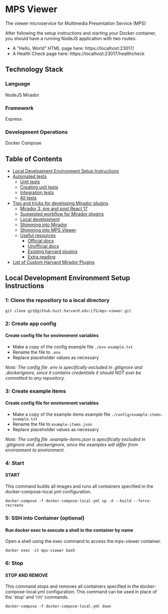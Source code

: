 # MPS Viewer
The viewer microservice for Multimedia Presentation Service (MPS)

After following the setup instructions and starting your Docker container, you should have a running NodeJS application with two routes:

* A "Hello, World" HTML page here: https://localhost:23017/
* A Health Check page here: https://localhost:23017/healthcheck

## Technology Stack
### Language
NodeJS
Mirador

### Framework
Express

### Development Operations
Docker Compose

## Table of Contents
* [Local Development Environment Setup Instructions](#local-development-environment-setup-instructions)
* [Automated tests](docs/automated-tests.md)
    * [Unit tests](docs/automated-tests.md#unit-tests)
    * [Creating unit tests](docs/automated-tests.md#creating-unit-tests)
    * [Integration tests](docs/automated-tests.md#integration-tests)
    * [All tests](docs/automated-tests.md#all-tests)
* [Tips and tricks for developing Mirador plugins](docs/developing-mirador-plugins.md)
    * [Mirador 3, pre and post React 17](docs/developing-mirador-plugins.md#mirador-3-pre-and-post-react-17)
    * [Suggested workflow for Mirador plugins](docs/developing-mirador-plugins.md#suggested-workflow-for-mirador-plugins)
    * [Local development](docs/developing-mirador-plugins.md#local-development)
    * [Shimming into Mirador](docs/developing-mirador-plugins.md#shimming-into-mirador)
    * [Shimming into MPS Viewer](docs/developing-mirador-plugins.md#shimming-into-mps-viewer)
    * [Useful resources](docs/developing-mirador-plugins.md#useful-resources)
        * [Official docs](docs/developing-mirador-plugins.md#official-docs)
        * [Unofficial docs](docs/developing-mirador-plugins.md#unofficial-docs)
        * [Existing harvard plugins](docs/developing-mirador-plugins.md#existing-harvard-plugins)
        * [Extra reading](docs/developing-mirador-plugins.md#extra-reading)
* [List of Custom Harvard Mirador Plugins](docs/custom-harvard-mirador-plugins.md)        

## Local Development Environment Setup Instructions

### 1: Clone the repository to a local directory
```git clone git@github.huit.harvard.edu:LTS/mps-viewer.git```

### 2: Create app config

#### Create config file for environment variables
- Make a copy of the config example file `./env-example.txt`
- Rename the file to `.env`
- Replace placeholder values as necessary

*Note: The config file .env is specifically excluded in .gitignore and .dockerignore, since it contains credentials it should NOT ever be committed to any repository.*

### 3: Create example items

#### Create config file for environment variables
- Make a copy of the example items example file `./config/example-items-example.txt`
- Rename the file to `example-items.json`
- Replace placeholder values as necessary

*Note: The config file .example-items.json is specifically excluded in .gitignore and .dockerignore, since the examples will differ from environment to environment.*

### 4: Start

#### START

This command builds all images and runs all containers specified in the docker-compose-local.yml configuration.

```
docker-compose -f docker-compose-local.yml up -d --build --force-recreate
```

### 5: SSH into Container (optional)

#### Run docker exec to execute a shell in the container by name

Open a shell using the exec command to access the mps-viewer container.

```
docker exec -it mps-viewer bash
```

### 6: Stop

#### STOP AND REMOVE

This command stops and removes all containers specified in the docker-compose-local.yml configuration. This command can be used in place of the 'stop' and 'rm' commands.

```
docker-compose -f docker-compose-local.yml down
```
